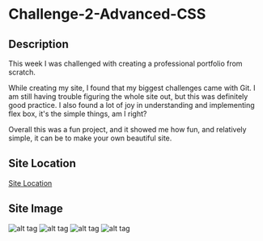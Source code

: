# Challenge-2-Advanced-CSS

## Description 

This week I was challenged with creating a professional portfolio from scratch.

While creating my site, I found that my biggest challenges came with Git. I am still having trouble figuring the whole site out, but this was definitely good practice. I also found a lot of joy in understanding and implementing flex box, it's the simple things, am I right?

Overall this was a fun project, and it showed me how fun, and relatively simple, it can be to make your own beautiful site. 

## Site Location

[Site Location](https://abbycav7.github.io/Challenge-2-Advanced-CSS/.)

## Site Image
![alt tag](./assets/image/screenshot1.png)
![alt tag](./path/to/image.png)
![alt tag](./path/to/image.png)
![alt tag](./path/to/image.png)
